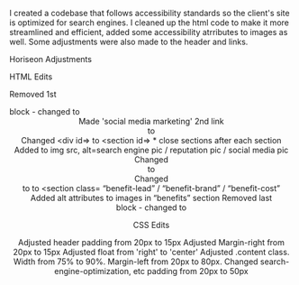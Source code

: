 I created a codebase that follows accessibility standards
so the client's site is optimized for search engines.
I cleaned up the html code to make it more streamlined and efficient, added some accessibility atrributes to images as well.
Some adjustments were also made to the header and links.

Horiseon Adjustments

HTML Edits

Removed 1st <div> block - changed to <header class="header">
Made 'social media marketing' 2nd link<div class=”content”> to <main class=”content”>
Changed <div id=> to <section id=> * close sections </section> after each section
Added to img src, alt=search engine pic / reputation pic / social media pic
Changed <div> to <aside class= “benefits”>
Changed <div> to to <section class= “benefit-lead” / “benefit-brand” / “benefit-cost”
Added alt attributes to images in “benefits” section
Removed last <div> block - changed to <footer class="footer">

CSS Edits

Adjusted header padding from 20px to 15px
Adjusted Margin-right from 20px to 15px
Adjusted float from 'right' to 'center'
Adjusted .content class. Width from 75% to 90%. Margin-left from 20px to 80px.
Changed search-engine-optimization, etc padding from 20px to 50px

